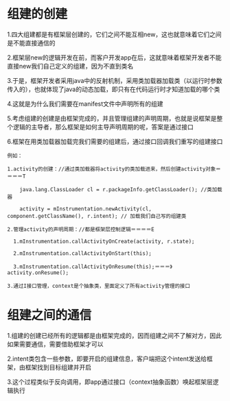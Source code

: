 # 组建的创建

  1.四大组建都是有框架层创建的，它们之间不能互相new，这也就意味着它们之间是不能直接通信的
  
  2.框架层new的逻辑开发在前，而客户开发app在后，这就意味着框架开发者不能直接new我们自己定义的组建，因为不直到类名
  
  3.于是，框架开发者采用java中的反射机制，采用类加载器加载类（以运行时参数传入的），也就体现了java的动态加载，即只有在代码运行时才知道加载的哪个类
  
  4.这就是为什么我们需要在manifest文件中声明所有的组建
  
  5.考虑组建的创建是由框架完成的，并且管理组建的声明周期，也就是说框架是整个逻辑的主导者，那么框架是如何主导声明周期的呢，答案是通过接口
  
  6.框架在用类加载器加载完我们需要的组建后，通过接口回调我们重写的组建接口
    
    例如：
    
    1.activity的创建：//通过类加载器将activity的类加载进来，然后创建activity对象＝＝＝＝T
      
        java.lang.ClassLoader cl = r.packageInfo.getClassLoader(); //类加载器
        
        activity = mInstrumentation.newActivity(cl, component.getClassName(), r.intent); // 加载我们自己写的组建类
        
    2.管理activity的声明周期：//都是框架层控制逻辑＝＝＝＝E
    
      1.mInstrumentation.callActivityOnCreate(activity, r.state);
      
      2.mInstrumentation.callActivityOnStart(this);
      
      3.mInstrumentation.callActivityOnResume(this);＝＝＝》activity.onResume();
     
    3.通过I接口管理，context是个抽象类，里面定义了所有activity管理的接口
  

# 组建之间的通信

  1.组建的创建已经所有的逻辑都是由框架完成的，因而组建之间不了解对方，因此如果需要通信，需要借助框架才可以
  
  2.intent类包含一些参数，即要开启的组建信息，客户端把这个intent发送给框架，由框架找到目标组建并开启
  
  3.这个过程类似于反向调用，即app通过接口（context抽象函数）唤起框架层逻辑执行
